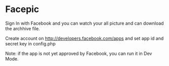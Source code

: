 # Facepic
Sign In with Facebook and you can watch your all picture and can download the archhive file.

Create account on http://developers.facebook.com/apps and set app id and secret key in config.php 

Note: if the app is not yet approved by Facebook, you can run it in Dev Mode.
